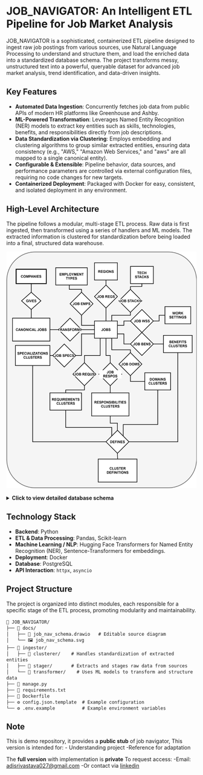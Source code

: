 # JOB_NAVIGATOR: An Intelligent ETL Pipeline for Job Market Analysis

JOB_NAVIGATOR is a sophisticated, containerized ETL pipeline designed to ingest raw job postings from various sources, use Natural Language Processing to understand and structure them, and load the enriched data into a standardized database schema. The project transforms messy, unstructured text into a powerful, queryable dataset for advanced job market analysis, trend identification, and data-driven insights.

## Key Features

*   **Automated Data Ingestion**: Concurrently fetches job data from public APIs of modern HR platforms like Greenhouse and Ashby.
*   **ML-Powered Transformation**: Leverages Named Entity Recognition (NER) models to extract key entities such as skills, technologies, benefits, and responsibilities directly from job descriptions.
*   **Data Standardization via Clustering**: Employs embedding and clustering algorithms to group similar extracted entities, ensuring data consistency (e.g., "AWS," "Amazon Web Services," and "aws" are all mapped to a single canonical entity).
*   **Configurable & Extensible**: Pipeline behavior, data sources, and performance parameters are controlled via external configuration files, requiring no code changes for new targets.
*   **Containerized Deployment**: Packaged with Docker for easy, consistent, and isolated deployment in any environment.

## High-Level Architecture

The pipeline follows a modular, multi-stage ETL process. Raw data is first ingested, then transformed using a series of handlers and ML models. The extracted information is clustered for standardization before being loaded into a final, structured data warehouse.

![Database Schema](./docs/Job_nav_schema.svg)

<details>
<summary><b>Click to view detailed database schema</b></summary>

*   `benefits_clusters(id, name, cluster_id)`
*   `canonical_jobs(id, job_url, active, title, description, employment_type, location, salary_min, salary_max, salary_currency, salary_interval, company_id, published_at, domain, work_setting, inserted_at)`
*   `cluster_definitions(cluster_name, member_count, source_table, last_updated, cluster_id)`
*   `companies(id, name, ats_provider, tier, slug)`
*   `domains_clusters(id, name, cluster_id)`
*   `employment_types(id, name)`
*   `etl_log(id, last_run)`
*   `job_benefits(job_id, benefit_id)`
*   `job_domains(job_id, domain_id)`
*   `job_employment_types(job_id, employment_type_id)`
*   `job_regions(job_id, region_id)`
*   `job_requirements(job_id, requirement_id, experience)`
*   `job_responsibilities(job_id, responsibility_id)`
*   `job_specializations(job_id, specialization_id)`
*   `job_tech_stacks(job_id, tech_stack_id)`
*   `job_work_settings(job_id, work_setting_id)`
*   `jobs(id, role, level, salary_min, salary_max, salary_currency, salary_interval, overall_experience, language)`
*   `regions(id, name)`
*   `requirements_clusters(id, name, cluster_id)`
*   `responsibilities_clusters(id, name, cluster_id)`
*   `specializations_clusters(id, name, cluster_id)`
*   `tech_stacks(id, name)`
*   `work_settings(id, name)`

</details>

## Technology Stack

*   **Backend**: Python
*   **ETL & Data Processing**: Pandas, Scikit-learn
*   **Machine Learning / NLP**: Hugging Face Transformers for Named Entity Recognition (NER), Sentence-Transformers for embeddings.
*   **Deployment**: Docker
*   **Database**: PostgreSQL
*   **API Interaction**: `httpx`, `asyncio`

## Project Structure

The project is organized into distinct modules, each responsible for a specific stage of the ETL process, promoting modularity and maintainability.

```
📁 JOB_NAVIGATOR/
├── 📁 docs/
│   ├── 📄 job_nav_schema.drawio   # Editable source diagram
│   └── 🖼️ job_nav_schema.svg
├── 📁 ingestor/
│   ├── 📁 clusterer/    # Handles standardization of extracted entities
│   ├── 📁 stager/       # Extracts and stages raw data from sources
│   └── 📁 transformer/    # Uses ML models to transform and structure data
├── 🐍 manage.py
├── 📄 requirements.txt
├── 🐳 Dockerfile
├── ⚙️ config.json.template  # Example configuration
└── ⚙️ .env.example          # Example environment variables
```
## Note

This is demo repository, it provides a **public stub** of job navigator, 
This version is intended for:
    - Understanding project
    -Reference for adaptation

The **full version** with implementation is **private**
To request access:
    -Email: adisrivastava027@gmail.com
    -Or contact via [linkedin](https://www.linkedin.com/in/adityansh-srivastava)